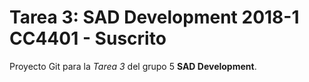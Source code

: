 # Tarea 3: SAD Development 2018-1 CC4401 - Suscrito

Proyecto Git para la _Tarea 3_ del grupo 5 **__SAD Development__**.


